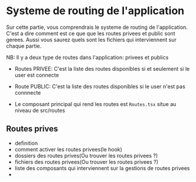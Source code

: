 # Systeme de routing de l'application
Sur cette partie, vous comprendrais le systeme de routing de l'application.
C'est a dire comment est ce que que les routes privees et public sont gerees.
Aussi vous saurez quels sont les fichiers qui interviennent sur chaque partie.

NB: Il y a deux type de routes dans l'application: privees et publics

- Routes PRIVEE: C'est la liste des routes disponibles si et seulement si le user est connecte
- Route PUBLIC: C'est la liste des routes disponibles si le user n'est pas connnecte

- Le composant principal qui rend les routes est ```Routes.tsx``` situe au niveau de src/routes

## Routes prives
- definition
- comment activer les routes privees(le hook)
- dossiers des routes prives(Ou trouver les routes privees ?)
- fichiers des routes privees(Ou trouver les routes privees ?)
- liste des composants qui interviennent sur la gestions de routes privees
- 
